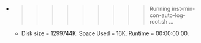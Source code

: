 * >>>>>>>>> Running inst-min-con-auto-log-root.sh ...
  * Disk size = 1299744K. Space Used = 16K. Runtime = 00:00:00:00.
